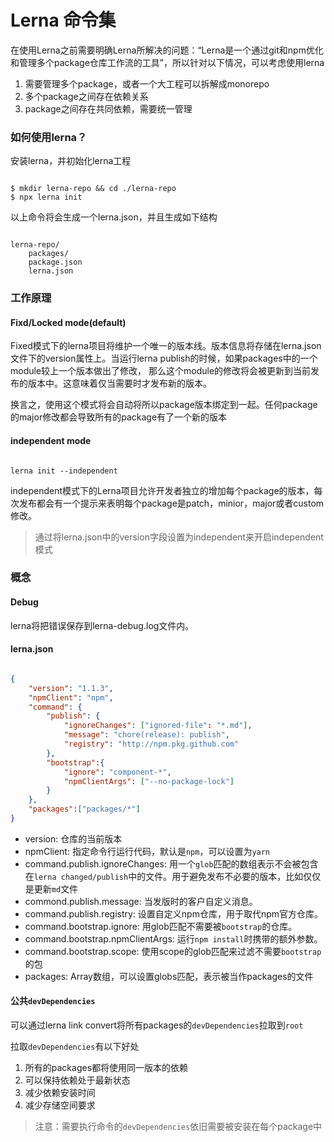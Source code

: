 # Lerna 命令集

在使用Lerna之前需要明确Lerna所解决的问题：“Lerna是一个通过git和npm优化和管理多个package仓库工作流的工具”，所以针对以下情况，可以考虑使用lerna

1. 需要管理多个package，或者一个大工程可以拆解成monorepo
2. 多个package之间存在依赖关系
3. package之间存在共同依赖，需要统一管理

### 如何使用lerna？

安装lerna，并初始化lerna工程

```

$ mkdir lerna-repo && cd ./lerna-repo
$ npx lerna init

```

以上命令将会生成一个lerna.json，并且生成如下结构

```

lerna-repo/
	packages/
	package.json
	lerna.json

```

### 工作原理

#### Fixd/Locked mode(default)

Fixed模式下的lerna项目将维护一个唯一的版本线。版本信息将存储在lerna.json文件下的version属性上。当运行lerna publish的时候，如果packages中的一个module较上一个版本做出了修改，
那么这个module的修改将会被更新到当前发布的版本中。这意味着仅当需要时才发布新的版本。

换言之，使用这个模式将会自动将所以package版本绑定到一起。任何package的major修改都会导致所有的package有了一个新的版本

#### independent mode

```

lerna init --independent

```

independent模式下的Lerna项目允许开发者独立的增加每个package的版本，每次发布都会有一个提示来表明每个package是patch，minior，major或者custom修改。

> 通过将lerna.json中的version字段设置为independent来开启independent模式

### 概念

#### Debug

lerna将把错误保存到lerna-debug.log文件内。

#### lerna.json

```json

{
	"version": "1.1.3",
	"npmClient": "npm",
	"command": {
		"publish": {
			"ignoreChanges": ["ignored-file": "*.md"],
			"message": "chore(release): publish",
			"registry": "http://npm.pkg.github.com"
		},
		"bootstrap":{
			"ignore": "component-*",
			"npmClientArgs": ["--no-package-lock"]
		}
	},
	"packages":["packages/*"]
}

```
- version: 仓库的当前版本
- npmClient: 指定命令行运行代码，默认是`npm`，可以设置为`yarn`
- command.publish.ignoreChanges: 用一个`glob`匹配的数组表示不会被包含在`lerna changed/publish`中的文件。用于避免发布不必要的版本，比如仅仅是更新`md`文件
- commond.publish.message: 当发版时的客户自定义消息。
- command.publish.registry: 设置自定义npm仓库，用于取代npm官方仓库。
- command.bootstrap.ignore: 用glob匹配不需要被`bootstrap`的仓库。
- command.bootstrap.npmClientArgs: 运行`npm install`时携带的额外参数。
- command.bootstrap.scope: 使用scope的glob匹配来过滤不需要`bootstrap`的包
- packages: Array数组，可以设置globs匹配，表示被当作packages的文件

#### 公共`devDependencies`

可以通过lerna link convert将所有packages的`devDependencies`拉取到`root`

拉取`devDependencies`有以下好处
1. 所有的packages都将使用同一版本的依赖
2. 可以保持依赖处于最新状态
3. 减少依赖安装时间
4. 减少存储空间要求

> 注意：需要执行命令的`devDependencies`依旧需要被安装在每个package中
